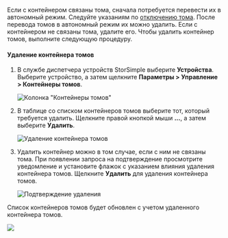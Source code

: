 <!--author=alkohli last changed: 01/13/17-->

Если с контейнером связаны тома, сначала потребуется перевести их в автономный режим. Следуйте указаниям по [отключению тома](../articles/storsimple/storsimple-manage-volumes.md#take-a-volume-offline). После перевода томов в автономный режим их можно удалить. Если с контейнером не связаны тома, удалите его. Чтобы удалить контейнер томов, выполните следующую процедуру.

#### Удаление контейнера томов
<a id="to-delete-a-volume-container" class="xliff"></a>
1. В службе диспетчера устройств StorSimple выберите **Устройства**. Выберите устройство, а затем щелкните **Параметры > Управление > Контейнеры томов**.

    ![Колонка "Контейнеры томов"](./media/storsimple-8000-create-volume-container/createvolumecontainer2.png)

2. В таблице со списком контейнеров томов выберите тот, который требуется удалить. Щелкните правой кнопкой мыши **...**, а затем выберите **Удалить**.

    ![Удаление контейнера томов](./media/storsimple-8000-delete-volume-container/deletevolumecontainer1.png)

3. Удалить контейнер можно в том случае, если с ним не связаны тома. При появлении запроса на подтверждение просмотрите уведомление и установите флажок с указанием влияния удаления контейнера томов. Щелкните **Удалить** для удаления контейнера томов.

    ![Подтверждение удаления](./media/storsimple-8000-delete-volume-container/deletevolumecontainer2.png)

Список контейнеров томов будет обновлен с учетом удаленного контейнера томов.

![](./media/storsimple-8000-delete-volume-container/deletevolumecontainer5.png)



